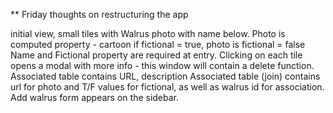 ** Friday thoughts on restructuring the app

initial view, small tiles with Walrus photo with name below. Photo is computed property - cartoon if fictional = true, photo is fictional = false
Name and Fictional property are required at entry.
Clicking on each tile opens a modal with more info - this window will contain a delete function.
Associated table contains URL, description
Associated table (join) contains url for photo and T/F values for fictional, as well as walrus id for association.
Add walrus form appears on the sidebar.

